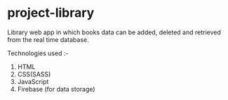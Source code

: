# project-library
Library web app in which books data can be added, deleted and retrieved from the real time database.

Technologies used :- 
1. HTML
2. CSS(SASS)
3. JavaScript
4. Firebase (for data storage)

